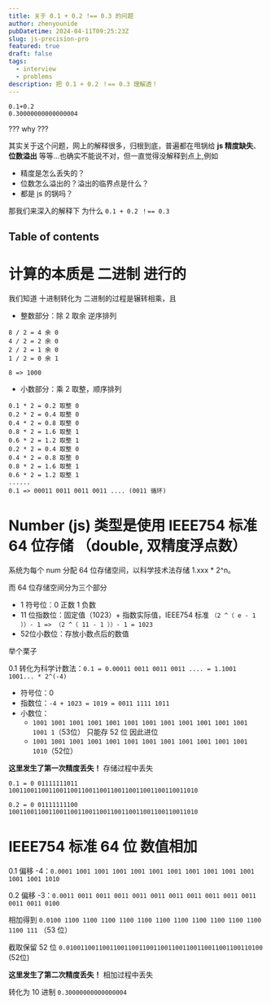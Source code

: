 ```yaml
---
title: 关于 0.1 + 0.2 !== 0.3 的问题
author: zhenyounide
pubDatetime: 2024-04-11T09:25:23Z
slug: js-precision-pro
featured: true
draft: false
tags:
  - interview
  - problems
description: 把 0.1 + 0.2 ！== 0.3 理解透！
---
```


```
0.1+0.2
0.30000000000000004
```

??? why ???

其实关于这个问题，网上的解释很多，归根到底，普遍都在甩锅给 **js 精度缺失**、**位数溢出** 等等...也确实不能说不对，但一直觉得没解释到点上,例如

- 精度是怎么丢失的？
- 位数怎么溢出的？溢出的临界点是什么？
- 都是 js 的锅吗？

那我们来深入的解释下 为什么 `0.1 + 0.2 ！== 0.3`

## Table of contents

# 计算的本质是 二进制 进行的

我们知道 十进制转化为 二进制的过程是辗转相乘，且

- 整数部分：除 2 取余 逆序排列

```
8 / 2 = 4 余 0
4 / 2 = 2 余 0
2 / 2 = 1 余 0
1 / 2 = 0 余 1

8 => 1000
```

- 小数部分：乘 2 取整，顺序排列

```
0.1 * 2 = 0.2 取整 0
0.2 * 2 = 0.4 取整 0
0.4 * 2 = 0.8 取整 0
0.8 * 2 = 1.6 取整 1
0.6 * 2 = 1.2 取整 1
0.2 * 2 = 0.4 取整 0
0.4 * 2 = 0.8 取整 0
0.8 * 2 = 1.6 取整 1
0.6 * 2 = 1.2 取整 1
......
0.1 => 00011 0011 0011 0011 .... (0011 循环)
```

# Number (js) 类型是使用 IEEE754 标准 64 位存储 （double, 双精度浮点数）

系统为每个 num 分配 64 位存储空间，以科学技术法存储 1.xxx \* 2^n。

而 64 位存储空间分为三个部分

- 1 符号位：0 正数 1 负数
- 11 位指数位：固定值（1023）+ 指数实际值，IEEE754 标准 `（2 ^（ e - 1 ））- 1 => （2 ^（ 11 - 1 ））- 1 = 1023`
- 52位小数位：存放小数点后的数值

举个栗子

0.1 转化为科学计数法：`0.1 = 0.00011 0011 0011 0011 .... = 1.1001 1001... * 2^(-4)`

- 符号位：0
- 指数位：`-4 + 1023 = 1019 = 0011 1111 1011`
- 小数位：
  - `1001 1001 1001 1001 1001 1001 1001 1001 1001 1001 1001 1001 1001 1`（53位） 只能存 52 位 因此进位
  - `1001 1001 1001 1001 1001 1001 1001 1001 1001 1001 1001 1001 1010`（52位）

**这里发生了第一次精度丢失！** 存储过程中丢失

`0.1 = 0 01111111011 1001100110011001100110011001100110011001100110011010`

`0.2 = 0 01111111100 1001100110011001100110011001100110011001100110011010`

# IEEE754 标准 64 位 数值相加

0.1 偏移 -4：`0.0001 1001 1001 1001 1001 1001 1001 1001 1001 1001 1001 1001 1001 1010`

0.2 偏移 -3：`0.0011 0011 0011 0011 0011 0011 0011 0011 0011 0011 0011 0011 0011 0100`

相加得到 `0.0100 1100 1100 1100 1100 1100 1100 1100 1100 1100 1100 1100 1100 111` （53 位）

截取保留 52 位 `0.010011001100110011001100110011001100110011001100110100` (52位)

**这里发生了第二次精度丢失！** 相加过程中丢失

转化为 10 进制 `0.30000000000000004`
